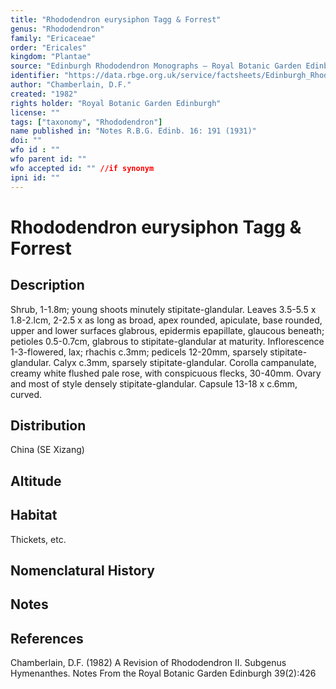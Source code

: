 ```yaml
---
title: "Rhododendron eurysiphon Tagg & Forrest"
genus: "Rhododendron"
family: "Ericaceae"
order: "Ericales"
kingdom: "Plantae"
source: "Edinburgh Rhododendron Monographs – Royal Botanic Garden Edinburgh"
identifier: "https://data.rbge.org.uk/service/factsheets/Edinburgh_Rhododendron_Monographs.xhtml"
author: "Chamberlain, D.F."
created: "1982"
rights holder: "Royal Botanic Garden Edinburgh"
license: ""
tags: ["taxonomy", "Rhododendron"]
name published in: "Notes R.B.G. Edinb. 16: 191 (1931)"
doi: ""
wfo id : ""
wfo parent id: ""
wfo accepted id: "" //if synonym                      
ipni id: ""
---
```


                       

# Rhododendron eurysiphon Tagg & Forrest

## Description
Shrub, 1-1.8m; young shoots minutely stipitate-glandular. Leaves 3.5-5.5 x 1.8-2.lcm, 2-2.5 x as long as broad, apex rounded, apiculate, base rounded, upper and lower surfaces glabrous, epidermis epapillate, glaucous beneath; petioles 0.5-0.7cm, glabrous to stipitate-glandular at maturity. Inflorescence 1-3-flowered, lax; rhachis c.3mm; pedicels 12-20mm, sparsely stipitate-glandular. Calyx c.3mm, sparsely stipitate-glandular. Corolla campanulate, creamy white flushed pale rose, with conspicuous flecks, 30-40mm. Ovary and most of style densely stipitate-glandular. Capsule 13-18 x c.6mm, curved.

## Distribution
China (SE Xizang)

## Altitude


## Habitat
Thickets, etc.

## Nomenclatural History

                       
## Notes


## References

Chamberlain, D.F. (1982) A Revision of Rhododendron II. Subgenus Hymenanthes. Notes From the Royal Botanic Garden Edinburgh 39(2):426
